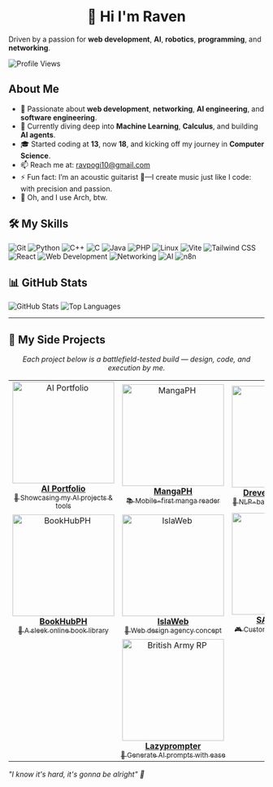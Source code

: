 <h1 align="center">👋 Hi I'm Raven </h1>

Driven by a passion for **web development**, **AI**, **robotics**, **programming**, and **networking**.

![Profile Views](https://komarev.com/ghpvc/?username=Ravsalt&color=0e75b6&style=flat)

## About Me
- 👀 Passionate about **web development**, **networking**, **AI engineering**, and **software engineering**.
- 🌱 Currently diving deep into **Machine Learning**, **Calculus**, and building **AI agents**.
- 🎓 Started coding at **13**, now **18**, and kicking off my journey  in **Computer Science**.
- 📫 Reach me at: ravpogi10@gmail.com
- ⚡ Fun fact: I’m an acoustic guitarist 🎸—I create music just like I code: with precision and passion.
- 🐧 Oh, and I use Arch, btw.

## 🛠️ My Skills
![Git](https://img.shields.io/badge/Git-F05032?style=flat-square&logo=git&logoColor=white)
![Python](https://img.shields.io/badge/-Python-3776AB?style=flat-square&logo=Python&logoColor=white)
![C++](https://img.shields.io/badge/-C++-00599C?style=flat-square&logo=c%2B%2B&logoColor=white)
![C](https://img.shields.io/badge/-C-A8B9CC?style=flat-square&logo=C&logoColor=white)
![Java](https://img.shields.io/badge/-Java-007396?style=flat-square&logo=java&logoColor=white)
![PHP](https://img.shields.io/badge/-PHP-777BB4?style=flat-square&logo=php&logoColor=white)
![Linux](https://img.shields.io/badge/Linux-FCC624?style=flat-square&logo=linux&logoColor=black)
![Vite](https://img.shields.io/badge/-Vite-646CFF?style=flat-square&logo=vite&logoColor=white)
![Tailwind CSS](https://img.shields.io/badge/-Tailwind%20CSS-38B2AC?style=flat-square&logo=tailwind-css&logoColor=white)
![React](https://img.shields.io/badge/-React-61DAFB?style=flat-square&logo=react&logoColor=black)
![Web Development](https://img.shields.io/badge/-Web%20Development-E34F26?style=flat-square&logo=html5&logoColor=white)
![Networking](https://img.shields.io/badge/-Networking-006699?style=flat-square&logo=cisco&logoColor=white)
![AI](https://img.shields.io/badge/-Artificial%20Intelligence-FF6F00?style=flat-square&logo=openai&logoColor=white)
![n8n](https://img.shields.io/badge/-n8n-4E8EE0?style=flat-square&logo=n8n&logoColor=white)


## 📊 GitHub Stats
![GitHub Stats](https://readme-statslol.vercel.app/api?username=Ravsalt&show_icons=true&theme=highcontrast&count_private=true)
![Top Languages](https://readme-statslol.vercel.app/api/top-langs/?username=Ravsalt&layout=compact&theme=highcontrast)

---

<h2>🚀 My Side Projects</h2>

<p align="center">
  <em>Each project below is a battlefield-tested build — design, code, and execution by me.</em>
</p>

<table align="center">
  <tr>
    <td align="center">
      <a href="https://ravsalt.github.io/ai-portfolio" target="_blank">
        <img src="https://github.com/user-attachments/assets/5d1b1404-dbbb-458a-aa5a-ca2e4d4bb6b1" alt="AI Portfolio" width="200px" /><br />
        <strong>AI Portfolio</strong><br />
        <sub>🧠 Showcasing my AI projects & tools</sub>
      </a>
    </td>
    <td align="center">
      <a href="https://mangaph.ct.ws" target="_blank">
        <img src="https://github.com/user-attachments/assets/355100d1-5eff-47d2-b8d5-4a53b17482ee" alt="MangaPH" width="200px" /><br />
        <strong>MangaPH</strong><br />
        <sub>📚 Mobile-first manga reader</sub>
      </a>
    </td>
    <td align="center">
      <a href="https://dreven.ct.ws" target="_blank">
        <img src="https://github.com/user-attachments/assets/0c93e8ea-fb26-4661-88c9-6ce09809253c" alt="Dreven" width="200px" /><br />
        <strong>Dreven (AI Chatbot)</strong><br />
        <sub>🤖 NLP-based conversational AI</sub>
      </a>
    </td>
  </tr>
  <tr>
    <td align="center">
      <a href="https://bookhubph.ct.ws" target="_blank">
        <img src="https://github.com/user-attachments/assets/da32b979-3e78-4280-98a1-47e8fb425b71" alt="BookHubPH" width="200px" /><br />
        <strong>BookHubPH</strong><br />
        <sub>📖 A sleek online book library</sub>
      </a>
    </td>
    <td align="center">
      <a href="https://islaweb.ct.ws" target="_blank">
        <img src="https://github.com/user-attachments/assets/f7c08e8f-1c75-4c62-a70c-52e4612c5ab0" alt="IslaWeb" width="200px" /><br />
        <strong>IslaWeb</strong><br />
        <sub>🌴 Web design agency concept</sub>
      </a>
    </td>
    <td align="center">
      <a href="https://samp.ct.ws" target="_blank">
        <img src="https://github.com/user-attachments/assets/e956f8a2-ebd3-4d6b-b0d5-dd66f9024e75" alt="SAMP" width="200px" /><br />
        <strong>SAMP Server</strong><br />
        <sub>🎮 Custom GTA multiplayer RP</sub>
      </a>
    </td>
  </tr>
  <tr>
    <td align="center" colspan="3">
      <a href="https://lazyprompts.vercel.app" target="_blank">
        <img src="https://github.com/user-attachments/assets/350e7fd4-1573-4495-8274-ed50ca490c24" alt="British Army RP" width="200px" /><br />
        <strong>Lazyprompter</strong><br />
        <sub>🤖 Generate AI prompts with ease</sub>
      </a>
    </td>
  </tr>
</table>


*"I know it's hard, it's gonna be alright" 🌟*
